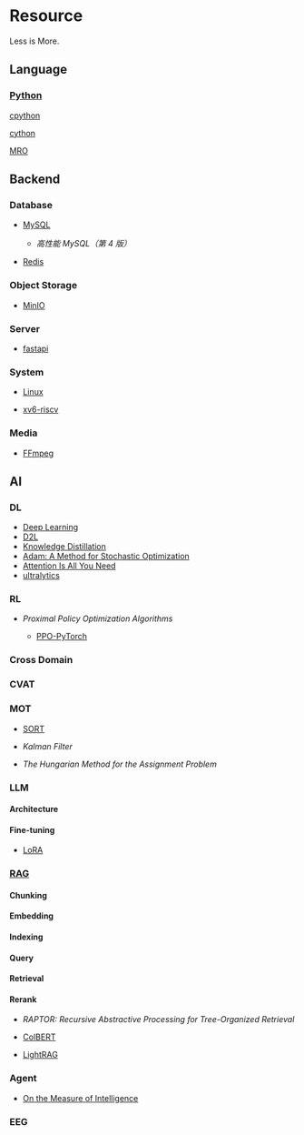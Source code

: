 # Resource

Less is More.

## Language

### [Python](https://docs.python.org/3/)

[cpython](https://github.com/python/cpython)

[cython](https://github.com/cython/cython)

[MRO](https://opendylan.org/_static/c3-linearization.pdf)

## Backend

### Database

- [MySQL](https://dev.mysql.com/doc/refman/8.4/en/)

  - _高性能 MySQL（第 4 版）_

- [Redis](https://redis.io/docs/latest/develop/)

### Object Storage

- [MinIO](https://docs.min.io/enterprise/aistor-object-store/)

### Server

- [fastapi](https://fastapi.tiangolo.com/)

### System

- [Linux](https://www.kernel.org/doc/html/latest/)

- [xv6-riscv](https://github.com/mit-pdos/xv6-riscv)

### Media

- [FFmpeg](https://ffmpeg.org/documentation.html)

## AI

### DL

- [Deep Learning](https://github.com/exacity/deeplearningbook-chinese)
- [D2L](https://zh.d2l.ai/)
- [Knowledge Distillation](https://arxiv.org/abs/1503.02531)
- [Adam: A Method for Stochastic Optimization](https://arxiv.org/abs/1412.6980)
- [Attention Is All You Need](https://arxiv.org/abs/1706.03762)
- [ultralytics](https://docs.ultralytics.com/zh/)

### RL

- _Proximal Policy Optimization Algorithms_

  - [PPO-PyTorch](https://github.com/nikhilbarhate99/PPO-PyTorch)

### Cross Domain

### CVAT

### MOT

- [SORT](https://arxiv.org/abs/1602.00763)

- _Kalman Filter_

- _The Hungarian Method for the Assignment Problem_

### LLM

#### Architecture

#### Fine-tuning

- [LoRA](https://arxiv.org/abs/2106.09685)

### [RAG](https://arxiv.org/abs/2005.11401)

#### Chunking

#### Embedding

#### Indexing

#### Query

#### Retrieval

#### Rerank

- _RAPTOR: Recursive Abstractive Processing for Tree-Organized Retrieval_

- [ColBERT](https://github.com/stanford-futuredata/ColBERT)

- [LightRAG](https://github.com/HKUDS/LightRAG)

### Agent

- [On the Measure of Intelligence](https://arxiv.org/abs/1911.01547v2)

### EEG
